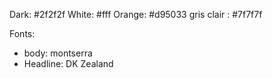 Dark: #2f2f2f
White: #fff
Orange: #d95033
gris clair : #7f7f7f

Fonts:
- body: montserra
- Headline: DK Zealand
